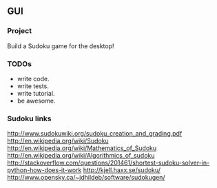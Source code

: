 ## GUI

### Project
Build a Sudoku game for the desktop!

### TODOs
* write code.
* write tests.
* write tutorial.
* be awesome.


### Sudoku links
http://www.sudokuwiki.org/sudoku_creation_and_grading.pdf
http://en.wikipedia.org/wiki/Sudoku
http://en.wikipedia.org/wiki/Mathematics_of_Sudoku
http://en.wikipedia.org/wiki/Algorithmics_of_sudoku
http://stackoverflow.com/questions/201461/shortest-sudoku-solver-in-python-how-does-it-work
http://kjell.haxx.se/sudoku/
http://www.opensky.ca/~jdhildeb/software/sudokugen/

